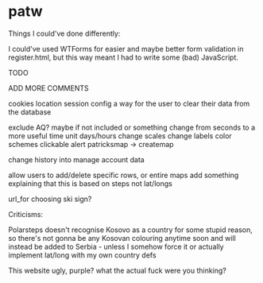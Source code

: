 # patw

Things I could've done differently:

I could've used WTForms for easier and maybe better form validation in register.html, but this way meant I had to write some (bad) JavaScript.


TODO

ADD MORE COMMENTS

cookies
location
session config
a way for the user to clear their data from the database

exclude AQ? maybe if not included or something
change from seconds to a more useful time unit days/hours
change scales
change labels
color schemes
clickable alert patricksmap -> createmap

change history into manage account data

allow users to add/delete specific rows, or entire maps
add something explaining that this is based on steps not lat/longs

url_for
choosing ski sign?

Criticisms:

Polarsteps doesn't recognise Kosovo as a country for some stupid reason, so there's not gonna be any Kosovan colouring anytime soon and will instead be added to Serbia - unless I somehow force it or actually implement lat/long with my own country defs

This website ugly, purple? what the actual fuck were you thinking?
